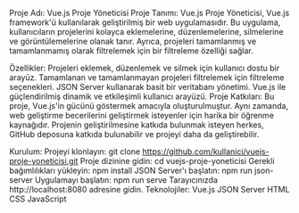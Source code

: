 Proje Adı: Vue.js Proje Yöneticisi
Proje Tanımı:
Vue.js Proje Yöneticisi, Vue.js framework'ü kullanılarak geliştirilmiş bir web uygulamasıdır. Bu uygulama, kullanıcıların projelerini kolayca eklemelerine, düzenlemelerine, silmelerine ve görüntülemelerine olanak tanır. Ayrıca, projeleri tamamlanmış ve tamamlanmamış olarak filtrelemek için bir filtreleme özelliği sağlar.

Özellikler:
Projeleri eklemek, düzenlemek ve silmek için kullanıcı dostu bir arayüz.
Tamamlanan ve tamamlanmayan projeleri filtrelemek için filtreleme seçenekleri.
JSON Server kullanarak basit bir veritabanı yönetimi.
Vue.js ile güçlendirilmiş dinamik ve etkileşimli kullanıcı arayüzü.
Proje Katkıları:
Bu proje, Vue.js'in gücünü göstermek amacıyla oluşturulmuştur. Aynı zamanda, web geliştirme becerilerini geliştirmek isteyenler için harika bir öğrenme kaynağıdır. Projenin geliştirilmesine katkıda bulunmak isteyen herkes, GitHub deposuna katkıda bulunabilir ve projeyi daha da geliştirebilir.

Kurulum:
Projeyi klonlayın: git clone https://github.com/kullanici/vuejs-proje-yoneticisi.git
Proje dizinine gidin: cd vuejs-proje-yoneticisi
Gerekli bağımlılıkları yükleyin: npm install
JSON Server'ı başlatın: npm run json-server
Uygulamayı başlatın: npm run serve
Tarayıcınızda http://localhost:8080 adresine gidin.
Teknolojiler:
Vue.js
JSON Server
HTML
CSS
JavaScript


